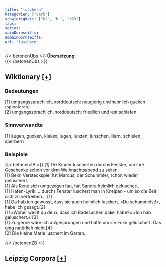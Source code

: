```yaml
---
title: "luschern"
kategorien: ["Verb"]
schwierigkeit: ["k2", "h_", "r23"]
tags:
series:
mainDornseiffs:
domainDornseiffs:
url: "luschern"
---
```


{{< betonenÜbs >}}
**Übersetzung:**  
{{< /betonenÜbs >}}

## Wiktionary [[+](https://de.wiktionary.org/wiki/luschern)]

### Bedeutungen
[1] umgangssprachlich, norddeutsch: neugierig und heimlich gucken (spionieren)  
[2] umgangssprachlich, norddeutsch: friedlich und fest schlafen  

### Sinnverwandte
[1] äugen, gucken, kieken, lugen, lunzen, lunschen, illern, schielen, sperbern  

### Beispiele
{{< betonenZB >}}
[1] Die Kinder luscherten durchs Fenster, um ihre Geschenke schon vor dem Weihnachtsabend zu sehen.  
[1] Beim Versteckspiel hat Marcus, der Schummler, schon wieder geluschert.  
[1] Als Rene sich umgezogen hat, hat Sandra heimlich geluschert.  
[1] Hafen-Lyrik: …durchs Fenster luschert man in Kneipen - um so die Zeit sich zu vertreiben… [1]  
[1] Da hab ich gewusst, dass sie auch heimlich luschert. »Du schummelst!«, habe ich gesagt.[2]  
[1] »Woher weißt du denn, dass ich Badesachen dabei habe?« »Ich hab geluschert.« [3]  
[1] Zu gerne wäre ich aufgesprungen und hätte um die Ecke geluschert. Das ging natürlich nicht.[4]  
[2] Die kleine Marie luschert im Garten.  

{{< /betonenZB >}}

## Leipzig Corpora [[+](https://corpora.uni-leipzig.de/en/res?word=luschern&corpusId=deu_newscrawl-public_2018)]

